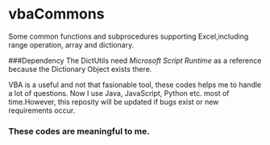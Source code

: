 # vbaCommons

Some common functions and subprocedures supporting Excel,including range operation, array and dictionary.


###Dependency
The DictUtils need *Microsoft Script Runtime* as a reference because the Dictionary Object exists there.

VBA is a useful and not that fasionable tool, these codes helps me to handle a lot of questions. Now I use Java, JavaScript, Python etc. most of time.However, this reposity will be updated if bugs exist or new requirements occur.

### These codes are meaningful to me.
